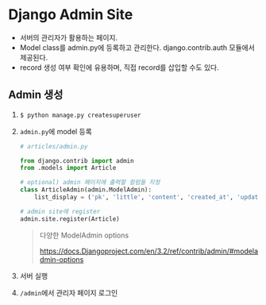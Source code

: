 # Django Admin Site

- 서버의 관리자가 활용하는 페이지.
- Model class를 admin.py에 등록하고 관리한다. django.contrib.auth 모듈에서 제공된다.
- record 생성 여부 확인에 유용하며, 직접 record를 삽입할 수도 있다.



## Admin 생성

1.  ```bash
    $ python manage.py createsuperuser
    ```

2. `admin.py`에 model 등록

   ```python
   # articles/admin.py
   
   from django.contrib import admin
   from .models import Article
   
   # optional) admin 페이지에 출력할 컬럼들 지정
   class ArticleAdmin(admin.ModelAdmin):
       list_display = ('pk', 'little', 'content', 'created_at', 'updated_at',)
   
   # admin site에 register
   admin.site.register(Article)
   ```

   > 다양한 ModelAdmin options
   >
   > https://docs.Djangoproject.com/en/3.2/ref/contrib/admin/#modeladmin-options

3. 서버 실행

4. `/admin`에서 관리자 페이지 로그인

